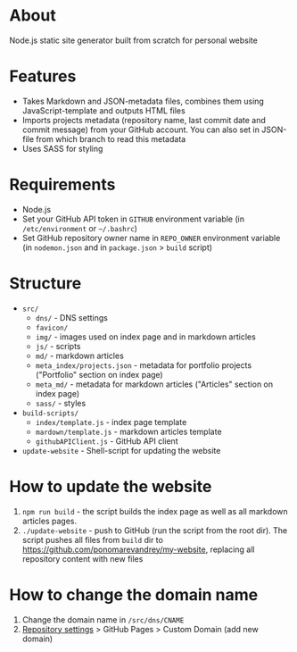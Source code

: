 # About
Node.js static site generator built from scratch for personal website

# Features

* Takes Markdown and JSON-metadata files, combines them using JavaScript-template and outputs HTML files
* Imports projects metadata (repository name, last commit date and commit message) from your GitHub account. You can also set in JSON-file from which branch to read this metadata
* Uses SASS for styling

# Requirements

* Node.js
* Set your GitHub API token in `GITHUB` environment variable (in `/etc/environment` or `~/.bashrc`)
* Set GitHub repository owner name in `REPO_OWNER` environment variable (in `nodemon.json` and in `package.json` > `build` script)

# Structure

* `src/`
  * `dns/` - DNS settings
  * `favicon/`
  * `img/` - images used on index page and in markdown articles
  * `js/` - scripts
  * `md/` - markdown articles
  * `meta_index/projects.json` - metadata for portfolio projects ("Portfolio" section on index page)
  * `meta_md/` - metadata for markdown articles ("Articles" section on index page)
  * `sass/` - styles
* `build-scripts/`
  * `index/template.js` - index page template
  * `mardown/template.js` - markdown articles template
  * `githubAPIClient.js` - GitHub API client
* `update-website` - Shell-script for updating the website

# How to update the website
1. `npm run build` - the script builds the index page as well as all markdown articles pages.
2. `./update-website` - push to GitHub (run the script from the root dir). The script pushes all files from `build` dir to https://github.com/ponomarevandrey/my-website, replacing all repository content with new files

# How to change the domain name
1. Change the domain name in `/src/dns/CNAME` 
2. [Repository settings](https://github.com/ponomarevandrey/my-website/settings) > GitHub Pages > Custom Domain (add new domain)
